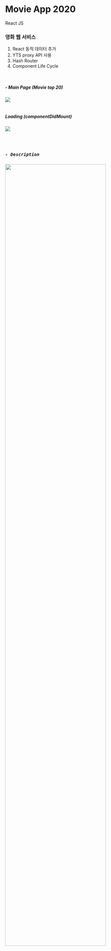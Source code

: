 # Movie App 2020

React JS

### 영화 웹 서비스
1. React 동적 데이터 추가
2. YTS proxy API 사용
3. Hash Router
4. Component Life Cycle

<br/>

##### - Main Page (Movie top 20)

<kbd>
<img src="https://user-images.githubusercontent.com/43735576/85997136-1ae55100-ba44-11ea-9c89-91ee2e8f4922.png" />
</kbd>
<br /><br />

##### Loading (componentDidMount)
<kbd>
<img src="https://user-images.githubusercontent.com/43735576/85998534-e5416780-ba45-11ea-8e76-f76c67a722f7.png" widht="50%" />
</kdb>

<br /><br />

##### - Description

<kbd>
<img src="https://user-images.githubusercontent.com/43735576/85998069-4b79ba80-ba45-11ea-9b87-5ac41c57663d.png" width="80%" />
</kbd>
